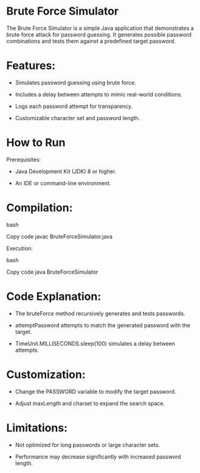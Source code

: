 # Brute Force Simulator

The Brute Force Simulator is a simple Java application that demonstrates a brute force attack for password guessing. It generates possible password combinations and tests them against a predefined target password.



# Features:

- Simulates password guessing using brute force.

- Includes a delay between attempts to mimic real-world conditions.

- Logs each password attempt for transparency.

- Customizable character set and password length.



# How to Run

Prerequisites:

- Java Development Kit (JDK) 8 or higher.

- An IDE or command-line environment.

# Compilation:

bash

Copy code
javac BruteForceSimulator.java

Execution:

bash

Copy code
java BruteForceSimulator

# Code Explanation:

- The bruteForce method recursively generates and tests passwords.

- attemptPassword attempts to match the generated password with the target.

- TimeUnit.MILLISECONDS.sleep(100) simulates a delay between attempts.

# Customization:

- Change the PASSWORD variable to modify the target password.

- Adjust maxLength and charset to expand the search space.

# Limitations:

- Not optimized for long passwords or large character sets.

- Performance may decrease significantly with increased password length.
